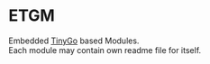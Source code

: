 
# ETGM

Embedded [TinyGo](#https://tinygo.org/) based Modules.   
Each module may contain own readme file for itself.